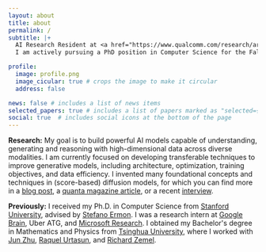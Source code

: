 ```yaml
---
layout: about
title: about
permalink: /
subtitle: |+
  AI Research Resident at <a href="https://www.qualcomm.com/research/artificial-intelligence">Qualcomm AI Research</a><br><br>
  I am actively pursuing a PhD position in Computer Science for the Fall 2026 intake and excited to collaborate on impactful research! 🚀

profile:
  image: profile.png
  image_cicular: true # crops the image to make it circular
  address: false

news: false # includes a list of news items
selected_papers: true # includes a list of papers marked as "selected={true}"
social: true  # includes social icons at the bottom of the page
---
```


**Research:** My goal is to build powerful AI models capable of understanding, generating and reasoning with high-dimensional data across diverse modalities. I am currently focused on developing transferable techniques to improve generative models, including architecture, optimization, training objectives, and data efficiency. I invented many foundational concepts and techniques in (score-based) diffusion models, for which you can find more in a [blog post](/blog/2021/score/), a [quanta magazine article](https://www.quantamagazine.org/the-physics-principle-that-inspired-modern-ai-art-20230105/), or a recent [interview](https://x.com/slaterstich/status/1911817486439461009).

**Previously:** I received my Ph.D. in Computer Science from [Stanford University](https://www.stanford.edu), advised by [Stefano Ermon](https://cs.stanford.edu/~ermon). I was a research intern at [Google Brain](https://research.google/teams/brain/), Uber ATG, and [Microsoft Research](https://www.microsoft.com/en-us/research/lab/microsoft-research-cambridge/). I obtained my Bachelor's degree in Mathematics and Physics from [Tsinghua University](https://www.tsinghua.edu.cn/), where I worked with [Jun Zhu](http://ml.cs.tsinghua.edu.cn/~jun/index.shtml), [Raquel Urtasun](http://www.cs.toronto.edu/~urtasun/), and [Richard Zemel](http://www.cs.toronto.edu/~zemel/inquiry/home.php).
